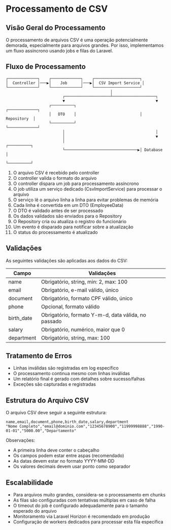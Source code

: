 # Processamento de CSV

## Visão Geral do Processamento

O processamento de arquivos CSV é uma operação potencialmente demorada, especialmente para arquivos grandes. Por isso, implementamos um fluxo assíncrono usando jobs e filas do Laravel.

## Fluxo de Processamento

```
┌─────────────┐    ┌─────────────┐    ┌────────────────────┐
│  Controller │───▶│    Job      │───▶│  CSV Import Service │
└─────────────┘    └─────────────┘    └────────────────────┘
                                              │
                         ┌────────────────────┴───────────────────┐
                         ▼                                        ▼
                   ┌──────────┐                            ┌─────────────┐
                   │   DTO    │                            │ Repository  │
                   └──────────┘                            └─────────────┘
                         │                                        │
                         │                                        ▼
                         │                                  ┌──────────┐
                         └────────────────────────────────▶│ Database │
                                                           └──────────┘
```

1. O arquivo CSV é recebido pelo controller
2. O controller valida o formato do arquivo
3. O controller dispara um job para processamento assíncrono
4. O job utiliza um serviço dedicado (CsvImportService) para processar o arquivo
5. O serviço lê o arquivo linha a linha para evitar problemas de memória
6. Cada linha é convertida em um DTO (EmployeeData)
7. O DTO é validado antes de ser processado
8. Os dados validados são enviados para o Repository
9. O Repository cria ou atualiza o registro do funcionário
10. Um evento é disparado para notificar sobre a atualização
11. O status do processamento é atualizado

## Validações

As seguintes validações são aplicadas aos dados do CSV:

| Campo       | Validações                                           |
|-------------|------------------------------------------------------|
| name        | Obrigatório, string, min: 2, max: 100                |
| email       | Obrigatório, e-mail válido, único                    |
| document    | Obrigatório, formato CPF válido, único               |
| phone       | Opcional, formato válido                             |
| birth_date  | Obrigatório, formato Y-m-d, data válida, no passado  |
| salary      | Obrigatório, numérico, maior que 0                   |
| department  | Obrigatório, string, max: 100                        |

## Tratamento de Erros

- Linhas inválidas são registradas em log específico
- O processamento continua mesmo com linhas inválidas
- Um relatório final é gerado com detalhes sobre sucesso/falhas
- Exceções são capturadas e registradas

## Estrutura do Arquivo CSV

O arquivo CSV deve seguir a seguinte estrutura:

```csv
name,email,document,phone,birth_date,salary,department
"Nome Completo","email@dominio.com","12345678900","11999998888","1990-01-01","5000.00","Departamento"
```

Observações:
- A primeira linha deve conter o cabeçalho
- Os campos podem estar entre aspas (recomendado)
- As datas devem estar no formato YYYY-MM-DD
- Os valores decimais devem usar ponto como separador

## Escalabilidade

- Para arquivos muito grandes, considera-se o processamento em chunks
- As filas são configuradas com tentativas múltiplas em caso de falha
- O timeout do job é configurado adequadamente para o tamanho esperado do arquivo
- Monitoramento via Laravel Horizon é recomendado em produção
- Configuração de workers dedicados para processar esta fila específica